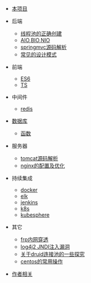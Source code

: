 * [本项目](/docsify/ex)

* 后端
  * [线程池的正确创建](/java/threadpool)
  * [AIO,BIO,NIO](/java/io)
  * [springmvc源码解析](/java/springmvc)
  * [常见的设计模式](/java/designpattern)

* 前端
  * [ES6](/javascript/es6)
  * [TS](/javascript/ts)

* 中间件
  * [redis](/mw/redis)

* [数据库](/dbs/empty)
  * [函数](/dbs/function)
* 服务器
  * [tomcat源码解析](/servers/tomcat)
  * [nginx的配置及优化](/servers/nginx)
 
* 持续集成
  * [docker](/ci/docker)
  * [elk](/ci/elk)
  * [jenkins](/ci/jenkins)
  * [k8s](/ci/k8s)
  * [kubesphere](/ci/kubesphere)

* 其它
  * [frp内网穿透](/other/frp)
  * [log4j2 JNDI注入漏洞](/other/log4j2jndi)
  * [关于druid连接池的一些探究](/other/druid)
  * [centos的常用操作](/other/centos)

* [作者相关](#Introduction)
  

